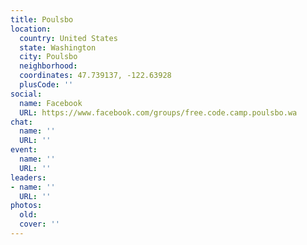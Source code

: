 ```yaml
---
title: Poulsbo
location:
  country: United States
  state: Washington
  city: Poulsbo
  neighborhood: 
  coordinates: 47.739137, -122.63928
  plusCode: ''
social:
  name: Facebook
  URL: https://www.facebook.com/groups/free.code.camp.poulsbo.wa
chat:
  name: ''
  URL: ''
event:
  name: ''
  URL: ''
leaders:
- name: ''
  URL: ''
photos:
  old: 
  cover: ''
---
```

